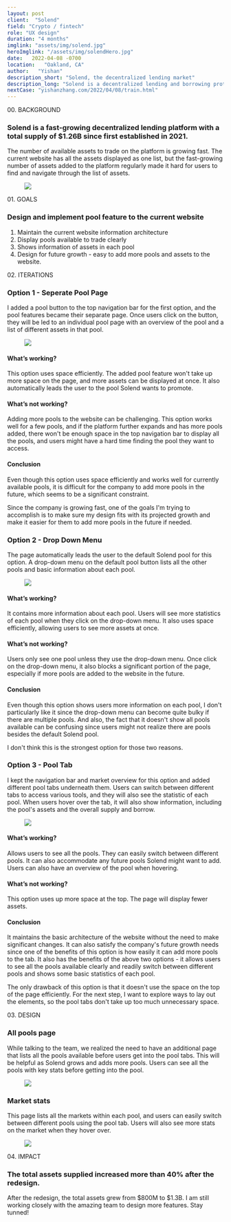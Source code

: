 ```yaml
---
layout: post
client:  "Solend"
field: "Crypto / fintech"
role: "UX design"
duration: "4 months"
imglink: "assets/img/solend.jpg"
heroImglink: "/assets/img/solendHero.jpg"
date:   2022-04-08 -0700
location:   "Oakland, CA"
author:   "Yishan"
description_short: "Solend, the decentralized lending market"
description_long: "Solend is a decentralized lending and borrowing protocol on Solana. I designed and helped them implement pool feature to help users better navigate through different assets."
nextCase: "yishanzhang.com/2022/04/08/train.html"
---
```


<div class="side-title"> 00.  BACKGROUND </div>

### Solend is a fast-growing decentralized lending platform with a total supply of $1.26B since first established in 2021. 

The number of available assets to trade on the platform is growing fast. The current website has all the assets displayed as one list, but the fast-growing number of assets added to the platform regularly made it hard for users to find and navigate through the list of assets.

<figure>
    <img src="/assets/img/solendCase01.jpg">
</figure>

<div class="side-title"> 01.  GOALS </div>


### Design and implement pool feature to the current website

1. Maintain the current website information architecture
2. Display pools available to trade clearly
3. Shows information of assets in each pool
4. Design for future growth - easy to add more pools and assets to the website.


<div class="side-title"> 02.  ITERATIONS </div>

### Option 1 - Seperate Pool Page

I added a pool button to the top navigation bar for the first option, and the pool features became their separate page. Once users click on the button, they will be led to an individual pool page with an overview of the pool and a  list of different assets in that pool.

<figure>
    <img src="/assets/img/solendCase02.jpg">
</figure>

#### What’s working? 

This option uses space efficiently. The added pool feature won't take up more space on the page, and more assets can be displayed at once. It also automatically leads the user to the pool Solend wants to promote.

#### What’s not working? 

Adding more pools to the website can be challenging. This option works well for a few pools, and if the platform further expands and has more pools added, there won't be enough space in the top navigation bar to display all the pools, and users might have a hard time finding the pool they want to access.


#### Conclusion 
Even though this option uses space efficiently and works well for currently available pools, it is difficult for the company to add more pools in the future, which seems to be a significant constraint.

Since the company is growing fast, one of the goals I'm trying to accomplish is to make sure my design fits with its projected growth and make it easier for them to add more pools in the future if needed.


### Option 2 - Drop Down Menu
The page automatically leads the user to the default Solend pool for this option. A drop-down menu on the default pool button lists all the other pools and basic information about each pool.

<figure>
    <img src="/assets/img/solendCase03.jpg">
</figure>

#### What’s working? 

It contains more information about each pool. Users will see more statistics of each pool when they click on the drop-down menu. It also uses space efficiently, allowing users to see more assets at once. 

#### What’s not working? 

Users only see one pool unless they use the drop-down menu. Once click on the drop-down menu, it also blocks a significant portion of the page, especially if more pools are added to the website in the future. 


#### Conclusion 

Even though this option shows users more information on each pool, I don't particularly like it since the drop-down menu can become quite bulky if there are multiple pools. And also, the fact that it doesn't show all pools available can be confusing since users might not realize there are pools besides the default Solend pool.

I don't think this is the strongest option for those two reasons. 

### Option 3 - Pool Tab

I kept the navigation bar and market overview for this option and added different pool tabs underneath them. Users can switch between different tabs to access various tools, and they will also see the statistic of each pool. When users hover over the tab, it will also show information, including the pool's assets and the overall supply and borrow.

<figure>
    <img src="/assets/img/solendCase04.jpg">
</figure>

#### What’s working?  

Allows users to see all the pools. They can easily switch between different pools. It can also accommodate any future pools Solend might want to add. Users can also have an overview of the pool when hovering.

#### What’s not working? 

This option uses up more space at the top. The page will display fewer assets. 

#### Conclusion 

It maintains the basic architecture of the website without the need to make significant changes. It can also satisfy the company's future growth needs since one of the benefits of this option is how easily it can add more pools to the tab. It also has the benefits of the above two options - it allows users to see all the pools available clearly and readily switch between different pools and shows some basic statistics of each pool.

The only drawback of this option is that it doesn't use the space on the top of the page efficiently. For the next step, I want to explore ways to lay out the elements, so the pool tabs don't take up too much unnecessary space.


<div class="side-title"> 03. DESIGN </div>

### All pools page

While talking to the team, we realized the need to have an additional page that lists all the pools available before users get into the pool tabs. This will be helpful as Solend grows and adds more pools. Users can see all the pools with key stats before getting into the pool.

<figure>
    <img src="/assets/img/solendCase05.jpg">
</figure>


### Market stats

This page lists all the markets within each pool, and users can easily switch between different pools using the pool tab. Users will also see more stats on the market when they hover over.

<figure>
    <img src="/assets/img/solendCase06.jpg">
</figure>

<div class="side-title"> 04.  IMPACT </div>

### The total assets supplied increased more than 40% after the redesign.

After the redesign, the total assets grew from $800M to $1.3B. I am still working closely with the amazing team to design more features. Stay tunned!

<!-- <a href=""><button class="superbutton">NEXT PROJECT</button></a> -->